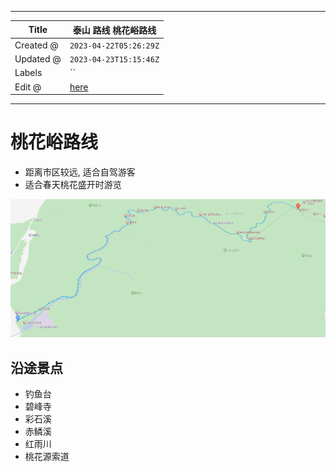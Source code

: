-----

| Title     | 泰山 路线 桃花峪路线                                    |
| --------- | ---------------------------------------------- |
| Created @ | `2023-04-22T05:26:29Z`                         |
| Updated @ | `2023-04-23T15:15:46Z`                         |
| Labels    | \`\`                                           |
| Edit @    | [here](https://github.com/junxnone/t/issues/6) |

-----

# 桃花峪路线

  - 距离市区较远, 适合自驾游客
  - 适合春天桃花盛开时游览

![image](media/7a6da1637d72d87ef370461cd2b35561aa3052ac.png)

## 沿途景点

  - 钓鱼台
  - 碧峰寺
  - 彩石溪
  - 赤鳞溪
  - 红雨川
  - 桃花源索道
